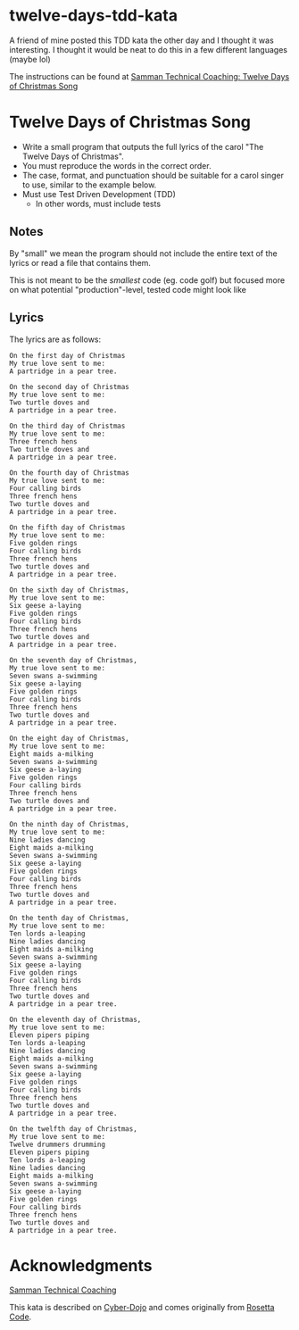 # twelve-days-tdd-kata
A friend of mine posted this TDD kata the other day and I thought it was interesting. I thought it would be neat to do this in a few different languages (maybe lol)

The instructions can be found at [Samman Technical Coaching: Twelve Days of Christmas Song](https://sammancoaching.org/kata_descriptions/christmas_song.html)

# Twelve Days of Christmas Song

- Write a small program that outputs the full lyrics of the carol "The Twelve Days of Christmas". 
- You must reproduce the words in the correct order. 
- The case, format, and punctuation should be suitable for a carol singer to use, similar to the example below.
- Must use Test Driven Development (TDD)
  - In other words, must include tests

## Notes

By "small" we mean the program should not include the entire text of the lyrics or read a file that contains them.

This is not meant to be the _smallest_ code (eg. code golf) but focused more on what potential "production"-level, tested code might look like

## Lyrics

The lyrics are as follows:

```
On the first day of Christmas
My true love sent to me:
A partridge in a pear tree.

On the second day of Christmas
My true love sent to me:
Two turtle doves and
A partridge in a pear tree.

On the third day of Christmas
My true love sent to me:
Three french hens
Two turtle doves and
A partridge in a pear tree.

On the fourth day of Christmas
My true love sent to me:
Four calling birds
Three french hens
Two turtle doves and
A partridge in a pear tree.

On the fifth day of Christmas
My true love sent to me:
Five golden rings
Four calling birds
Three french hens
Two turtle doves and
A partridge in a pear tree.

On the sixth day of Christmas,
My true love sent to me:
Six geese a-laying
Five golden rings
Four calling birds
Three french hens
Two turtle doves and
A partridge in a pear tree.

On the seventh day of Christmas,
My true love sent to me:
Seven swans a-swimming
Six geese a-laying
Five golden rings
Four calling birds
Three french hens
Two turtle doves and
A partridge in a pear tree.

On the eight day of Christmas,
My true love sent to me:
Eight maids a-milking
Seven swans a-swimming
Six geese a-laying
Five golden rings
Four calling birds
Three french hens
Two turtle doves and
A partridge in a pear tree.

On the ninth day of Christmas,
My true love sent to me:
Nine ladies dancing
Eight maids a-milking
Seven swans a-swimming
Six geese a-laying
Five golden rings
Four calling birds
Three french hens
Two turtle doves and
A partridge in a pear tree.

On the tenth day of Christmas,
My true love sent to me:
Ten lords a-leaping
Nine ladies dancing
Eight maids a-milking
Seven swans a-swimming
Six geese a-laying
Five golden rings
Four calling birds
Three french hens
Two turtle doves and
A partridge in a pear tree.

On the eleventh day of Christmas,
My true love sent to me:
Eleven pipers piping
Ten lords a-leaping
Nine ladies dancing
Eight maids a-milking
Seven swans a-swimming
Six geese a-laying
Five golden rings
Four calling birds
Three french hens
Two turtle doves and
A partridge in a pear tree.

On the twelfth day of Christmas,
My true love sent to me:
Twelve drummers drumming
Eleven pipers piping
Ten lords a-leaping
Nine ladies dancing
Eight maids a-milking
Seven swans a-swimming
Six geese a-laying
Five golden rings
Four calling birds
Three french hens
Two turtle doves and
A partridge in a pear tree.
```

# Acknowledgments

[Samman Technical Coaching](https://sammancoaching.org/)

This kata is described on [Cyber-Dojo](https://cyber-dojo.org/) and comes originally from [Rosetta Code](https://rosettacode.org/).
